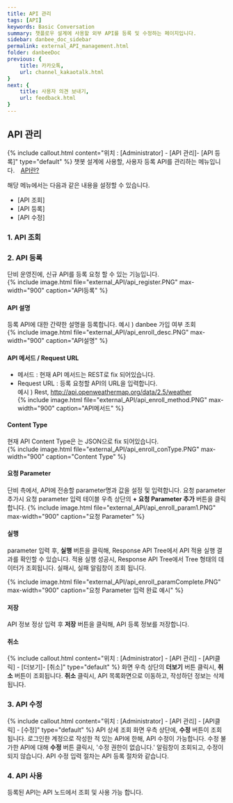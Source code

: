 ```yaml
---
title: API 관리
tags: [API]
keywords: Basic Conversation
summary: 챗플로우 설계에 사용할 외부 API를 등록 및 수정하는 페이지입니다.
sidebar: danbee_doc_sidebar
permalink: external_API_management.html
folder: danbeeDoc
previous: {
    title: 카카오톡,
    url: channel_kakaotalk.html
}
next: {
    title: 사용자 의견 보내기,
    url: feedback.html
}
---
```


## API 관리
 {% include callout.html content="위치 : [Administrator] - [API 관리]- [API 등록]" type="default" %}
 챗봇 설계에 사용할, 사용자 등록 API를 관리하는 메뉴입니다. 
  <span style="color:#f69023;"><i class="fa fa-external-link-square" aria-hidden="true" style="margin:0px 5px"></i>[API란?](http://terms.naver.com/entry.nhn?docId=1179553&cid=40942&categoryId=32837)</span>

해당 메뉴에서는 다음과 같은 내용을 설정할 수 있습니다.<br/> 
 - [API 조회]
 - [API 등록]
 - [API 수정]

### 1. API 조회 
### 2. API 등록 
단비 운영진에, 신규 API를 등록 요청 할 수 있는 기능입니다. <br/>
{% include image.html file="external_API/api_register.PNG" max-width="900" caption="API등록" %} 

#### API 설명
등록 API에 대한 간략한 설명을 등록합니다. 
예시 ) danbee 가입 여부 조회  
{% include image.html file="external_API/api_enroll_desc.PNG" max-width="900" caption="API설명" %} 
#### API 메서드 / Request URL
 - 메서드 : 현재 API 메서드는 REST로 fix 되어있습니다. 
 - Request URL : 등록 요청할 API의 URL을 입력합니다. <br/>
    예시 ) Rest, http://api.openweathermap.org/data/2.5/weather   
{% include image.html file="external_API/api_enroll_method.PNG" max-width="900" caption="API메서드" %} 
    
#### Content Type
현재 API Content Type은 는 JSON으로 fix 되어있습니다.   
{% include image.html file="external_API/api_enroll_conType.PNG" max-width="900" caption="Content Type" %} 

#### 요청 Parameter
단비 측에서, API에 전송할 parameter명과 값을 설정 및 입력합니다. 요청 parameter 추가시 요청 parameter 입력 테이블 우측 상단의 **+ 요청 Parameter 추가** 버튼을 클릭합니다. 
{% include image.html file="external_API/api_enroll_param1.PNG" max-width="900" caption="요청 Parameter" %} 

#### 실행
parameter 입력 후, **실행** 버튼을 클릭해, Response API Tree에서 API 적용 실행 결과를 확인할 수 있습니다. 
적용 실행 성공시, Response API Tree에서 Tree 형태의 데이터가 조회됩니다. 
실패시, 실패 알림창이 조회 됩니다. 

{% include image.html file="external_API/api_enroll_paramComplete.PNG" max-width="900" caption="요청 Parameter 입력 완료 예시" %} 
#### 저장
API 정보 정상 입력 후 **저장** 버튼을 클릭해, API 등록 정보를 저장합니다. 

#### 취소
{% include callout.html content="위치 : [Administrator] - [API 관리] - [API클릭] - [더보기]- [취소]" type="default" %}
화면 우측 상단의  **더보기** 버튼 클릭시, **취소**  버튼이 조회됩니다.  **취소**  클릭시, API 목록화면으로 이동하고, 작성하던 정보는 삭제됩니다. 

### 3. API 수정 
{% include callout.html content="위치 : [Administrator] - [API 관리] - [API클릭] - [수정]" type="default" %}
API 상세 조회 화면 우측 상단에, **수정** 버튼이 조회 됩니다. 로그인한 계정으로 작성한 적 있는 API에 한해, API 수정이 가능합니다. 수정 불가한 API에 대해 **수정** 버튼 클릭시, '수정 권한이 없습니다.' 알림창이 조회되고, 수정이 되지 않습니다.
API 수정 입력 절차는 API 등록 절차와 같습니다. 

### 4. API 사용
등록된  API는 API 노드에서 조회 및 사용 가능 합니다.